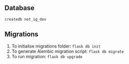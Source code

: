 ## Database
`createdb not_ig_dev`

## Migrations
1. To initialise migrations folder: `flask db init` 
1. To generate Alembic migration script: `flask db migrate`
1. To run migration: `flask db upgrade`